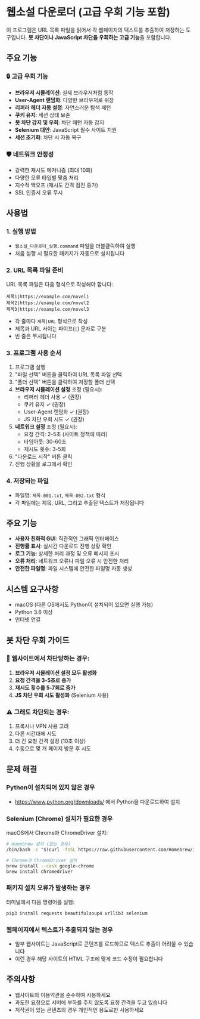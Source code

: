 # 웹소설 다운로더 (고급 우회 기능 포함)

이 프로그램은 URL 목록 파일을 읽어서 각 웹페이지의 텍스트를 추출하여 저장하는 도구입니다.
**봇 차단이나 JavaScript 차단을 우회하는 고급 기능**을 포함합니다.

## 주요 기능

### 🔒 **고급 우회 기능**
- **브라우저 시뮬레이션**: 실제 브라우저처럼 동작
- **User-Agent 랜덤화**: 다양한 브라우저로 위장
- **리퍼러 헤더 자동 설정**: 자연스러운 탐색 패턴
- **쿠키 유지**: 세션 상태 보존
- **봇 차단 감지 및 우회**: 차단 패턴 자동 감지
- **Selenium 대안**: JavaScript 필수 사이트 지원
- **세션 초기화**: 차단 시 자동 복구

### 🛡️ **네트워크 안정성**
- 강력한 재시도 메커니즘 (최대 10회)
- 다양한 오류 타입별 맞춤 처리
- 지수적 백오프 (재시도 간격 점진 증가)
- SSL 인증서 오류 무시

## 사용법

### 1. 실행 방법
- `웹소설_다운로더_실행.command` 파일을 더블클릭하여 실행
- 처음 실행 시 필요한 패키지가 자동으로 설치됩니다

### 2. URL 목록 파일 준비
URL 목록 파일은 다음 형식으로 작성해야 합니다:
```
제목1|https://example.com/novel1
제목2|https://example.com/novel2
제목3|https://example.com/novel3
```

- 각 줄마다 `제목|URL` 형식으로 작성
- 제목과 URL 사이는 파이프(`|`) 문자로 구분
- 빈 줄은 무시됩니다

### 3. 프로그램 사용 순서
1. 프로그램 실행
2. "파일 선택" 버튼을 클릭하여 URL 목록 파일 선택
3. "폴더 선택" 버튼을 클릭하여 저장할 폴더 선택
4. **브라우저 시뮬레이션 설정** 조정 (필요시):
   - 리퍼러 헤더 사용 ✓ (권장)
   - 쿠키 유지 ✓ (권장)
   - User-Agent 랜덤화 ✓ (권장)
   - JS 차단 우회 시도 ✓ (권장)
5. **네트워크 설정** 조정 (필요시):
   - 요청 간격: 2-5초 (사이트 정책에 따라)
   - 타임아웃: 30-60초
   - 재시도 횟수: 3-5회
6. "다운로드 시작" 버튼 클릭
7. 진행 상황을 로그에서 확인

### 4. 저장되는 파일
- 파일명: `제목-001.txt`, `제목-002.txt` 형식
- 각 파일에는 제목, URL, 그리고 추출된 텍스트가 저장됩니다

## 주요 기능

- **사용자 친화적 GUI**: 직관적인 그래픽 인터페이스
- **진행률 표시**: 실시간 다운로드 진행 상황 확인
- **로그 기능**: 상세한 처리 과정 및 오류 메시지 표시
- **오류 처리**: 네트워크 오류나 파일 오류 시 안전한 처리
- **안전한 파일명**: 파일 시스템에 안전한 파일명 자동 생성

## 시스템 요구사항

- macOS (다른 OS에서도 Python이 설치되어 있으면 실행 가능)
- Python 3.6 이상
- 인터넷 연결

## 봇 차단 우회 가이드

### 🚫 웹사이트에서 차단당하는 경우:

1. **브라우저 시뮬레이션 설정 모두 활성화**
2. **요청 간격을 3-5초로 증가**
3. **재시도 횟수를 5-7회로 증가**
4. **JS 차단 우회 시도 활성화** (Selenium 사용)

### ⚠️ 그래도 차단되는 경우:

1. 프록시나 VPN 사용 고려
2. 다른 시간대에 시도
3. 더 긴 요청 간격 설정 (10초 이상)
4. 수동으로 몇 개 페이지 방문 후 시도

## 문제 해결

### Python이 설치되어 있지 않은 경우
- https://www.python.org/downloads/ 에서 Python을 다운로드하여 설치

### Selenium (Chrome) 설치가 필요한 경우
macOS에서 Chrome과 ChromeDriver 설치:
```bash
# Homebrew 설치 (없는 경우)
/bin/bash -c "$(curl -fsSL https://raw.githubusercontent.com/Homebrew/install/HEAD/install.sh)"

# Chrome과 ChromeDriver 설치
brew install --cask google-chrome
brew install chromedriver
```

### 패키지 설치 오류가 발생하는 경우
터미널에서 다음 명령어를 실행:
```bash
pip3 install requests beautifulsoup4 urllib3 selenium
```

### 웹페이지에서 텍스트가 추출되지 않는 경우
- 일부 웹사이트는 JavaScript로 콘텐츠를 로드하므로 텍스트 추출이 어려울 수 있습니다
- 이런 경우 해당 사이트의 HTML 구조에 맞게 코드 수정이 필요합니다

## 주의사항

- 웹사이트의 이용약관을 준수하여 사용하세요
- 과도한 요청으로 서버에 부하를 주지 않도록 요청 간격을 두고 있습니다
- 저작권이 있는 콘텐츠의 경우 개인적인 용도로만 사용하세요
